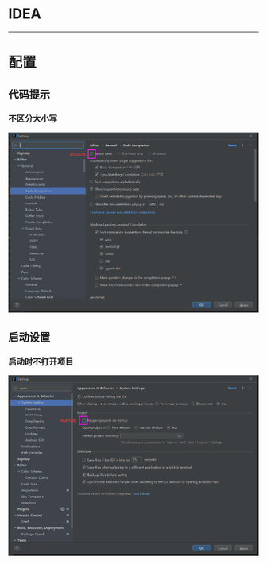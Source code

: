 # IDEA

---

# 配置

## 代码提示

### 不区分大小写

![image-20220119084812407](IDEA/image-20220119084812407.png)



## 启动设置

### 启动时不打开项目

![image-20220120203131408](IDEA/image-20220120203131408.png)
